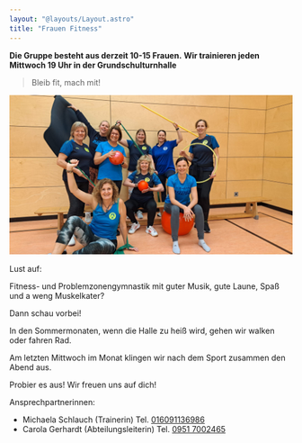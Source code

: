 ```yaml
---
layout: "@layouts/Layout.astro"
title: "Frauen Fitness"
---
```


**Die Gruppe besteht aus derzeit 10-15 Frauen.**
**Wir trainieren jeden Mittwoch 19 Uhr in der Grundschulturnhalle**

> Bleib fit, mach mit!

![Die Gruppe](../../assets/frauenfitness.jpg)

Lust auf:

Fitness- und Problemzonengymnastik mit guter Musik, gute Laune, Spaß und a weng
Muskelkater?

Dann schau vorbei!

In den Sommermonaten, wenn die Halle zu heiß wird, gehen wir walken oder fahren Rad.

Am letzten Mittwoch im Monat klingen wir nach dem Sport zusammen den Abend aus.

Probier es aus! Wir freuen uns auf dich!

Ansprechpartnerinnen:

- Michaela Schlauch (Trainerin) Tel. [016091136986](tel:016091136986)
- Carola Gerhardt (Abteilungsleiterin) Tel. [0951 7002465](tel:09517002465)
